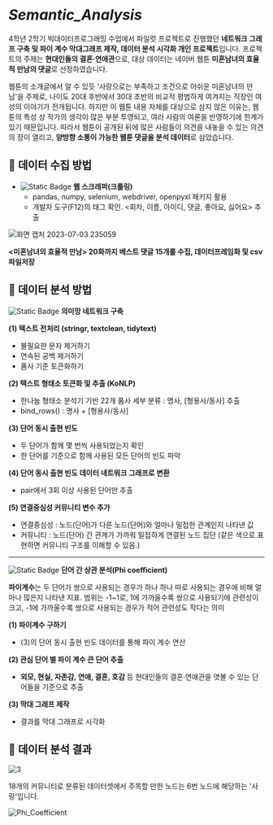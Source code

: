 # *Semantic_Analysis*

4학년 2학기 빅데이터프로그래밍 수업에서 파일럿 프로젝트로 진행했던 **네트워크 그래프 구축 및 파이 계수 막대그래프 제작, 데이터 분석 시각화 개인 프로젝트**입니다. 프로젝트의 주제는 **현대인들의 결혼·연애관**으로, 대상 데이터는 네이버 웹툰 **미혼남녀의 효율적 만남의 댓글**로 선정하였습니다. 

웹툰의 소개글에서 알 수 있듯 '사랑으로는 부족하고 조건으로 아쉬운 미혼남녀의 만남'을 주제로, 나이도 20대 후반에서 30대 초반의 비교적 평범하게 여겨지는 직장인 여성의 이야기가 전개됩니다. 하지만 이 웹툰 내용 자체를 대상으로 삼지 않은 이유는, 웹툰의 특성 상 작가의 생각이 많은 부분 투영되고, 여러 사람의 여론을 반영하기에 한계가 있기 때문입니다. 따라서 웹툰이 공개된 뒤에 많은 사람들이 의견을 내놓을 수 있는 의견의 장이 열리고, **양방향 소통이 가능한 웹툰 댓글을 분석 데이터**로 삼았습니다.

## 📌 데이터 수집 방법
- ![Static Badge](https://img.shields.io/badge/Python-%230000FF) **웹 스크래퍼(크롤링)**
   * pandas, numpy, selenium, webdriver, openpyxl 패키지 활용
   * 개발자 도구(F12)의 태그 확인. <회차, 이름, 아이디, 댓글, 좋아요, 싫어요> 추출

![화면 캡처 2023-07-03 235059](https://github.com/SemiKwon/Semantic_Analysis/assets/76101347/f72f2690-343b-4a63-9ac3-df49ac2e6e4e)

**<미혼남녀의 효율적 만남> 20화까지 베스트 댓글 15개를 수집, 데이터프레임화 및 csv 파일저장**

## 📌 데이터 분석 방법
![Static Badge](https://img.shields.io/badge/R-%23FF0000) **의미망 네트워크 구축**

**(1) 텍스트 전처리 (stringr, textclean, tidytext)**
   - 불필요한 문자 제거하기
   - 연속된 공백 제거하기
   - 품사 기준 토큰화하기

**(2) 텍스트 형태소 토큰화 및 추출 (KoNLP)**
   - 한나눔 형태소 분석기 기반 22개 품사 세부 분류 : 명사, [형용사/동사] 추출
   - bind_rows() : 명사 + [형용사/동사]

**(3) 단어 동시 출현 빈도**
   - 두 단어가 함께 몇 번씩 사용되었는지 확인
   - 한 단어를 기준으로 함께 사용된 모든 단어의 빈도 파악

**(4) 단어 동시 출현 빈도 데이터 네트워크 그래프로 변환**
   - pair에서 3회 이상 사용된 단어만 추출

**(5) 연결중심성 커뮤니티 변수 추가**
   - 연결중심성 : 노드(단어)가 다른 노드(단어)와 얼마나 밀접한 관계인지 나타낸 값
   - 커뮤니티 : 노드(단어) 간 관계가 가까워 밀접하게 연결된 노드 집단 (같은 색으로 표현하면 커뮤니티 구조를 이해할 수 있음.)
***
![Static Badge](https://img.shields.io/badge/R-%23FF0000) **단어 간 상관 분석(Phi coefficient)**


**파이계수**는 두 단어가 쌍으로 사용되는 경우가 하나 하나 따로 사용되는 경우에 비해 얼마나 많은지 나타낸 지표. 범위는 -1~1로, 1에 가까울수록 쌍으로 사용되기에 관련성이 크고, -1에 가까울수록 쌍으로 사용되는 경우가 적어 관련성도 작다는 의미

**(1) 파이계수 구하기**
   - (3)의 단어 동시 출현 빈도 데이터를 통해 파이 계수 연산

**(2) 관심 단어 별 파이 계수 큰 단어 추출**
   - **외모, 현실, 자존감, 연애, 결혼, 호감** 등 현대인들의 결혼·연애관을 엿볼 수 있는 단어들을 기준으로 추출

**(3) 막대 그래프 제작**
   - 결과를 막대 그래프로 시각화

## 📌 데이터 분석 결과

![3](https://github.com/SemiKwon/Semantic_Analysis/assets/76101347/7230a018-9bef-4ab8-af8a-840b3671c32c)

18개의 커뮤니티로 분류된 데이터셋에서 주목할 만한 노드는 6번 노드에 해당하는 '사랑'입니다. 


![Phi_Coefficient](https://github.com/SemiKwon/Semantic_Analysis/assets/76101347/99dbd275-7d96-4c81-abe2-08f596041037)

